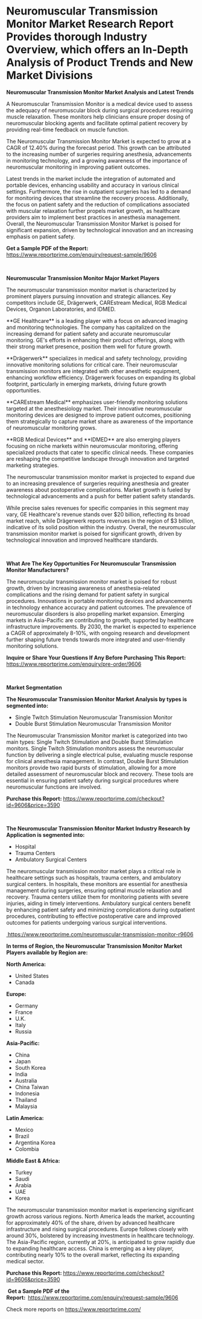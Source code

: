 <p><h1>Neuromuscular Transmission Monitor Market Research Report Provides thorough Industry Overview, which offers an In-Depth Analysis of Product Trends and New Market Divisions</h1></p><p><strong>Neuromuscular Transmission Monitor Market Analysis and Latest Trends</strong></p>
<p><p>A Neuromuscular Transmission Monitor is a medical device used to assess the adequacy of neuromuscular block during surgical procedures requiring muscle relaxation. These monitors help clinicians ensure proper dosing of neuromuscular blocking agents and facilitate optimal patient recovery by providing real-time feedback on muscle function. </p><p>The Neuromuscular Transmission Monitor Market is expected to grow at a CAGR of 12.40% during the forecast period. This growth can be attributed to the increasing number of surgeries requiring anesthesia, advancements in monitoring technology, and a growing awareness of the importance of neuromuscular monitoring in improving patient outcomes. </p><p>Latest trends in the market include the integration of automated and portable devices, enhancing usability and accuracy in various clinical settings. Furthermore, the rise in outpatient surgeries has led to a demand for monitoring devices that streamline the recovery process. Additionally, the focus on patient safety and the reduction of complications associated with muscular relaxation further propels market growth, as healthcare providers aim to implement best practices in anesthesia management. Overall, the Neuromuscular Transmission Monitor Market is poised for significant expansion, driven by technological innovation and an increasing emphasis on patient safety.</p></p>
<p><strong>Get a Sample PDF of the Report:&nbsp;</strong> <a href="https://www.reportprime.com/enquiry/request-sample/9606?utm_campaign=3224&utm_medium=2&utm_source=Github&utm_content=ia&utm_term=20032025&utm_id=neuromuscular-transmission-monitor">https://www.reportprime.com/enquiry/request-sample/9606</a></p>
<p>&nbsp;</p>
<p><strong>Neuromuscular Transmission Monitor Major Market Players</strong></p>
<p><p>The neuromuscular transmission monitor market is characterized by prominent players pursuing innovation and strategic alliances. Key competitors include GE, Drägerwerk, CAREstream Medical, RGB Medical Devices, Organon Laboratories, and IDMED.</p><p>**GE Healthcare** is a leading player with a focus on advanced imaging and monitoring technologies. The company has capitalized on the increasing demand for patient safety and accurate neuromuscular monitoring. GE's efforts in enhancing their product offerings, along with their strong market presence, position them well for future growth.</p><p>**Drägerwerk** specializes in medical and safety technology, providing innovative monitoring solutions for critical care. Their neuromuscular transmission monitors are integrated with other anesthetic equipment, enhancing workflow efficiency. Drägerwerk focuses on expanding its global footprint, particularly in emerging markets, driving future growth opportunities.</p><p>**CAREstream Medical** emphasizes user-friendly monitoring solutions targeted at the anesthesiology market. Their innovative neuromuscular monitoring devices are designed to improve patient outcomes, positioning them strategically to capture market share as awareness of the importance of neuromuscular monitoring grows.</p><p>**RGB Medical Devices** and **IDMED** are also emerging players focusing on niche markets within neuromuscular monitoring, offering specialized products that cater to specific clinical needs. These companies are reshaping the competitive landscape through innovation and targeted marketing strategies.</p><p>The neuromuscular transmission monitor market is projected to expand due to an increasing prevalence of surgeries requiring anesthesia and greater awareness about postoperative complications. Market growth is fueled by technological advancements and a push for better patient safety standards.</p><p>While precise sales revenues for specific companies in this segment may vary, GE Healthcare's revenue stands over $20 billion, reflecting its broad market reach, while Drägerwerk reports revenues in the region of $3 billion, indicative of its solid position within the industry. Overall, the neuromuscular transmission monitor market is poised for significant growth, driven by technological innovation and improved healthcare standards.</p></p>
<p>&nbsp;</p>
<p><strong>What Are The Key Opportunities For Neuromuscular Transmission Monitor Manufacturers?</strong></p>
<p><p>The neuromuscular transmission monitor market is poised for robust growth, driven by increasing awareness of anesthesia-related complications and the rising demand for patient safety in surgical procedures. Innovations in portable monitoring devices and advancements in technology enhance accuracy and patient outcomes. The prevalence of neuromuscular disorders is also propelling market expansion. Emerging markets in Asia-Pacific are contributing to growth, supported by healthcare infrastructure improvements. By 2030, the market is expected to experience a CAGR of approximately 8-10%, with ongoing research and development further shaping future trends towards more integrated and user-friendly monitoring solutions.</p></p>
<p><strong>Inquire or Share Your Questions If Any Before Purchasing This Report:</strong> <a href="https://www.reportprime.com/enquiry/pre-order/9606?utm_campaign=3224&utm_medium=2&utm_source=Github&utm_content=ia&utm_term=20032025&utm_id=neuromuscular-transmission-monitor">https://www.reportprime.com/enquiry/pre-order/9606</a></p>
<p>&nbsp;</p>
<p><strong>Market Segmentation</strong></p>
<p><strong>The Neuromuscular Transmission Monitor Market Analysis by types is segmented into:</strong></p>
<p><ul><li>Single Twitch Stimulation Neuromuscular Transmission Monitor</li><li>Double Burst Stimulation Neuromuscular Transmission Monitor</li></ul></p>
<p><p>The Neuromuscular Transmission Monitor market is categorized into two main types: Single Twitch Stimulation and Double Burst Stimulation monitors. Single Twitch Stimulation monitors assess the neuromuscular function by delivering a single electrical pulse, evaluating muscle response for clinical anesthesia management. In contrast, Double Burst Stimulation monitors provide two rapid bursts of stimulation, allowing for a more detailed assessment of neuromuscular block and recovery. These tools are essential in ensuring patient safety during surgical procedures where neuromuscular functions are involved.</p></p>
<p><strong>Purchase this Report:&nbsp;</strong><a href="https://www.reportprime.com/checkout?id=9606&price=3590&utm_campaign=3224&utm_medium=2&utm_source=Github&utm_content=ia&utm_term=20032025&utm_id=neuromuscular-transmission-monitor">https://www.reportprime.com/checkout?id=9606&price=3590</a></p>
<p>&nbsp;</p>
<p><strong>The Neuromuscular Transmission Monitor Market Industry Research by Application is segmented into:</strong></p>
<p><ul><li>Hospital</li><li>Trauma Centers</li><li>Ambulatory Surgical Centers</li></ul></p>
<p><p>The neuromuscular transmission monitor market plays a critical role in healthcare settings such as hospitals, trauma centers, and ambulatory surgical centers. In hospitals, these monitors are essential for anesthesia management during surgeries, ensuring optimal muscle relaxation and recovery. Trauma centers utilize them for monitoring patients with severe injuries, aiding in timely interventions. Ambulatory surgical centers benefit by enhancing patient safety and minimizing complications during outpatient procedures, contributing to effective postoperative care and improved outcomes for patients undergoing various surgical interventions.</p></p>
<p><a href="https://www.reportprime.com/neuromuscular-transmission-monitor-r9606?utm_campaign=3224&utm_medium=2&utm_source=Github&utm_content=ia&utm_term=20032025&utm_id=neuromuscular-transmission-monitor">&nbsp;https://www.reportprime.com/neuromuscular-transmission-monitor-r9606</a></p>
<p><strong>In terms of Region, the Neuromuscular Transmission Monitor Market Players available by Region are:</strong></p>
<p>
    <p> <strong> North America: </strong>
        <ul>
            <li>United States</li>
            <li>Canada</li>
        </ul>
        </p> 
    <p> <strong> Europe: </strong>
        <ul>
            <li>Germany</li>
            <li>France</li>
            <li>U.K.</li>
            <li>Italy</li>
            <li>Russia</li>
        </ul>
        </p> 
    <p> <strong> Asia-Pacific: </strong>
        <ul>
            <li>China</li>
            <li>Japan</li>
            <li>South Korea</li>
            <li>India</li>
            <li>Australia</li>
            <li>China Taiwan</li>
            <li>Indonesia</li>
            <li>Thailand</li>
            <li>Malaysia</li>
        </ul>
        </p> 
    <p> <strong> Latin America: </strong>
        <ul>
            <li>Mexico</li>
            <li>Brazil</li>
            <li>Argentina Korea</li>
            <li>Colombia</li>
        </ul>
        </p> 
    <p> <strong> Middle East & Africa: </strong>
        <ul>
            <li>Turkey</li>
            <li>Saudi</li>
            <li>Arabia</li>
            <li>UAE</li>
            <li>Korea</li>
        </ul>
    </p>
    </p>
<p><p>The neuromuscular transmission monitor market is experiencing significant growth across various regions. North America leads the market, accounting for approximately 40% of the share, driven by advanced healthcare infrastructure and rising surgical procedures. Europe follows closely with around 30%, bolstered by increasing investments in healthcare technology. The Asia-Pacific region, currently at 20%, is anticipated to grow rapidly due to expanding healthcare access. China is emerging as a key player, contributing nearly 10% to the overall market, reflecting its expanding medical sector.</p></p>
<p><strong>Purchase this Report: </strong><a href="https://www.reportprime.com/checkout?id=9606&price=3590&utm_campaign=3224&utm_medium=2&utm_source=Github&utm_content=ia&utm_term=20032025&utm_id=neuromuscular-transmission-monitor">https://www.reportprime.com/checkout?id=9606&price=3590</a></p>
<p>&nbsp;<strong>Get a Sample PDF of the Report:&nbsp;&nbsp;</strong><a href="https://www.reportprime.com/enquiry/request-sample/9606?utm_campaign=3224&utm_medium=2&utm_source=Github&utm_content=ia&utm_term=20032025&utm_id=neuromuscular-transmission-monitor">https://www.reportprime.com/enquiry/request-sample/9606</a></p>
<p><strong></strong></p>
<p>Check more reports on <a href="https://www.reportprime.com/?utm_campaign=3224&utm_medium=2&utm_source=Github&utm_content=ia&utm_term=20032025&utm_id=neuromuscular-transmission-monitor">https://www.reportprime.com/</a></p>